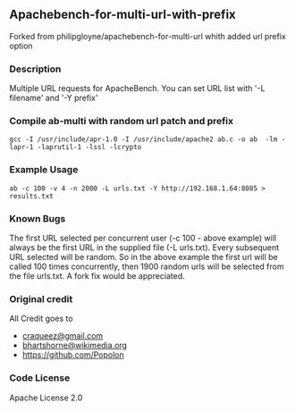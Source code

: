 ## Apachebench-for-multi-url-with-prefix

Forked from philipgloyne/apachebench-for-multi-url whith added url prefix option

### Description

Multiple URL requests for ApacheBench. You can set URL list with '-L filename' and '-Y prefix'


### Compile ab-multi with random url patch and prefix

```
gcc -I /usr/include/apr-1.0 -I /usr/include/apache2 ab.c -o ab  -lm -lapr-1 -laprutil-1 -lssl -lcrypto
```

### Example Usage

```
ab -c 100 -v 4 -n 2000 -L urls.txt -Y http://192.168.1.64:8085 > results.txt
```

### Known Bugs

The first URL selected per concurrent user (-c 100 - above example) will always be the first URL in the supplied file (-L urls.txt). Every subsequent URL selected will be random. So in the above example the first url will be called 100 times concurrently, then 1900 random urls will be selected from the file urls.txt. A fork fix would be appreciated.

### Original credit

All Credit goes to 
- craqueez@gmail.com
- bhartshorne@wikimedia.org
- https://github.com/Popolon

### Code License

Apache License 2.0
